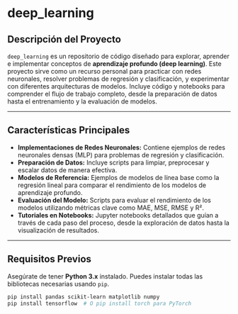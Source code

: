 # deep_learning

## Descripción del Proyecto

`deep_learning` es un repositorio de código diseñado para explorar, aprender e implementar conceptos de **aprendizaje profundo (deep learning)**. Este proyecto sirve como un recurso personal para practicar con redes neuronales, resolver problemas de regresión y clasificación, y experimentar con diferentes arquitecturas de modelos. Incluye código y notebooks para comprender el flujo de trabajo completo, desde la preparación de datos hasta el entrenamiento y la evaluación de modelos.

---

## Características Principales

* **Implementaciones de Redes Neuronales:** Contiene ejemplos de redes neuronales densas (MLP) para problemas de regresión y clasificación.
* **Preparación de Datos:** Incluye scripts para limpiar, preprocesar y escalar datos de manera efectiva.
* **Modelos de Referencia:** Ejemplos de modelos de línea base como la regresión lineal para comparar el rendimiento de los modelos de aprendizaje profundo.
* **Evaluación del Modelo:** Scripts para evaluar el rendimiento de los modelos utilizando métricas clave como MAE, MSE, RMSE y R².
* **Tutoriales en Notebooks:** Jupyter notebooks detallados que guían a través de cada paso del proceso, desde la exploración de datos hasta la visualización de resultados.

---

## Requisitos Previos

Asegúrate de tener **Python 3.x** instalado. Puedes instalar todas las bibliotecas necesarias usando `pip`.

```bash
pip install pandas scikit-learn matplotlib numpy
pip install tensorflow  # O pip install torch para PyTorch
